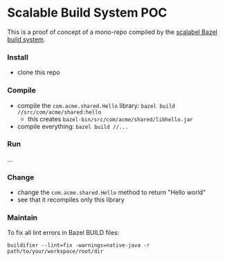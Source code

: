 # Scalable Build System POC

This is a proof of concept of a mono-repo compiled by the [scalabel Bazel build system](https://bazel.build).

### Install

- clone this repo

### Compile

- compile the `com.acme.shared.Hello` library: `bazel build //src/com/acme/shared:hello`
  - this creates `bazel-bin/src/com/acme/shared/libhello.jar`
- compile everything: `bazel build //...`

### Run

...

### Change

- change the `com.acme.shared.Hello` method to return "Hello world"
- see that it recompiles only this library

### Maintain

To fix all lint errors in Bazel BUILD files:

```
buildifier --lint=fix -warnings=native-java -r path/to/your/workspace/root/dir
```
